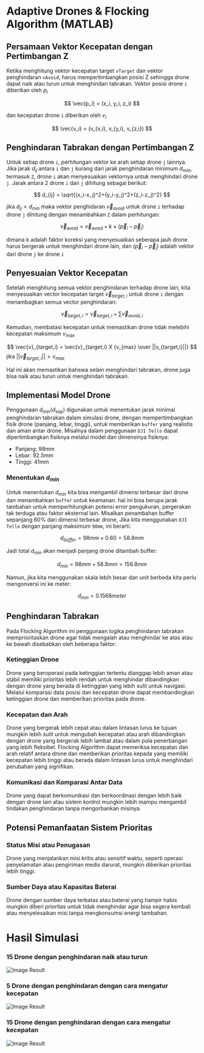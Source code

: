 # Adaptive Drones & Flocking Algorithm (MATLAB)

## Persamaan Vektor Kecepatan dengan Pertimbangan Z
Ketika menghitung vektor kecepatan target `vTarget` dan vektor penghindaran `vAvoid`,  harus mempertimbangkan posisi Z sehingga drone dapat naik atau turun untuk menghindari tabrakan. Vektor posisi drone `i` diberikan oleh $p_{i}$

$$ \vec{p_i} = (x_i, y_i, z_i) $$ 

dan kecepatan drone `i` diberikan oleh $v_i$

$$ \vec{v_i} = (v_{x,i}, v_{y,i}, v_{z,i}) $$ 

## Penghindaran Tabrakan dengan Pertimbangan Z
Untuk setiap drone `i`, perhitungan vektor ke arah setiap drone `j` lainnya. Jika jarak $d_{ij}$ antara `i` dan `j` kurang dari jarak penghindaran minimum $d_{min}$, termasuk `Z`, drone `i` akan menyesuaikan vektornya untuk menghindari drone `j`.
Jarak antara 2 drone `i` dan `j` dihitung sebagai berikut:

$$ d_{ij} = \sqrt{(x_i-x_j)^2+(y_i-y_j)^2+(z_i-z_j)^2} $$

jika $d_{ij} < d_{min}$ maka vektor penghidaran $\vec{v}_{avoid}$ untuk drone `i` terhadap drone `j` dihitung dengan menambahkan `Z` dalam perhitungan:

$$ \vec{v}_{\text{avoid}} = \vec{v}_{\text{avoid}} + k \times (\vec{p}_i - \vec{p}_j) $$

dimana k adalah faktor koreksi yang menyesuaikan seberapa jauh drone harus bergerak untuk menghindari drone lain, dan $(\vec{p}_{i}-\vec{p}_{j})$ adalah vektor dari drone `j` ke drone `i`


## Penyesuaian Vektor Kecepatan
Setelah menghitung semua vektor penghindaran terhadap drone lain, kita menyesuaikan vector kecepatan target $\vec{v}_{target,i}$ untuk drone `i` dengan menambagkan semua vector penghindaran:

$$ \vec{v}_{target,i} = \vec{v}_{target,i} + \sum{\vec{v}_{avoid,i}} $$

Kemudian, membatasi kecepatan untuk memastikan drone tidak melebihi kecepatan maksimum $v_{max}$

$$ \vec{v}_{target,i} = \vec{v}_{target,i} X {v_{max} \over ||v_{target,i}||} $$ 
jika $|| \vec{v}_{target,i} || > v_{max}$

Hal ini akan memastikan bahswa selain menghindari tabrakan, drone juga bisa naik atau turun untuk menghindari tabrakan.

## Implementasi Model Drone
Penggunaan $d_{min} (d_{sep})$ digunakan untuk menentukan jarak minimal penghindaran tabrakan dalam simulasi drone, dengan mempertimbangkan fisik drone (panjang, lebar, tinggi), untuk memberikan `buffer` yang realistis dan aman antar drone. Misalnya dalam penggunaan `DJI Tello` dapat dipertimbangkan fisiknya melalui model dan dimensinya fisiknya:
- Panjang: 98mm
- Lebar: 92.5mm
- Tinggi: 41mm

### Menentukan $d_{min}$
Untuk menentukan $d_{min}$ kita bisa mengambil dimensi terbesar dari drone dan menambahkan `buffer` untuk keamanan. hal ini bisa berupa jarak tambahan untuk memperhitungkan potensi error pengukuran, pergerakan tak terduga atau faktor eksternal lain.
Misalkan penambahan buffer sepanjang 60% dari dimensi terbesar drone, Jika kita menggunakan `DJI Tello` dengan panjang maksimum `98mm`, ini berarti:

$$ d_{buffer} = 98mm \times 0.60 = 58.8mm$$

Jadi total $d_{min}$ akan menjadi panjang drone ditambah buffer:

$$ d_{min} = 98mm + 58.8mm = 156.8mm $$

Namun, jika kita menggunakan skala lebih besar dan unit berbeda kita perlu mengonversi ini ke meter:

$$ d_{min} = 0.1568meter $$

## Penghindaran Tabrakan
Pada Flocking Algorithm ini penggunaan logika penghindaran tabrakan memprioritaskan drone agar tidak mengalah atau menghindar ke atas atau ke bawah disebabkan oleh beberapa faktor:
### Ketinggian Drone
Drone yang beroperasi pada ketinggian tertentu dianggap lebih aman atau stabil memiliki prioritas lebih rendah untuk menghindar dibandingkan dengan drone yang berada di ketinggian yang lebih sulit untuk navigasi. Melalui komparasi data posisi dan kecepatan drone dapat membandingkan ketinggian drone dan memberikan prioritas pada drone.

### Kecepatan dan Arah
Drone yang bergerak lebih cepat atau dalam lintasan lurus ke tujuan mungkin lebih sulit untuk mengubah kecepatan atau arah dibandingkan dengan drone yang bergerak lebih lambat atau dalam pola penerbangan yang lebih fleksibel.
Flocking Algorithm dapat memeriksa kecepatan dan arah relatif antara drone dan memberikan prioritas kepada yang memiliki kecepatan lebih tinggi atau berada dalam lintasan lurus untuk menghindari perubahan yang signifikan.

### Komunikasi dan Komparasi Antar Data
Drone yang dapat berkomunikasi dan berkoordinasi dengan lebih baik dengan drone lain atau sistem kontrol mungkin lebih mampu mengambil tindakan penghindaran tanpa mengorbankan misinya.

## Potensi Pemanfaatan Sistem Prioritas
### Status Misi atau Penugasan
Drone yang menjalankan misi kritis atau sensitif waktu, seperti operasi penyelamatan atau pengiriman medis darurat, mungkin diberikan prioritas lebih tinggi. 

### Sumber Daya atau Kapasitas Baterai
Drone dengan sumber daya terbatas atau baterai yang hampir habis mungkin diberi prioritas untuk tidak menghindar agar bisa segera kembali atau menyelesaikan misi tanpa mengkonsumsi energi tambahan.

# Hasil Simulasi

### 15 Drone dengan penghindaran naik atau turun
![Image Result](15_up_down.jpg)
### 5 Drone dengan penghindaran dengan cara mengatur kecepatan
![Image Result](result.png.jpg)
### 15 Drone dengan penghindaran dengan cara mengatur kecepatan
![Image Result](15_drones.png.jpg)